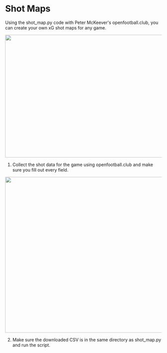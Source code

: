 # Shot Maps
Using the shot_map.py code with Peter McKeever's openfootball.club, you can create your own xG shot maps for any game.
<p align="center">
  <img width="600" height="394" src="https://user-images.githubusercontent.com/57690237/82160978-c3f23680-985e-11ea-9be2-870cd3e8cad3.png">
</p>

1. Collect the shot data for the game using openfootball.club and make sure you fill out every field.
<p align="center">
  <img width="1000" height="500" src="https://user-images.githubusercontent.com/57690237/82160376-7e336f00-985a-11ea-948b-1a7eb19b6c03.png">
</p>


2. Make sure the downloaded CSV is in the same directory as shot_map.py and run the script.


